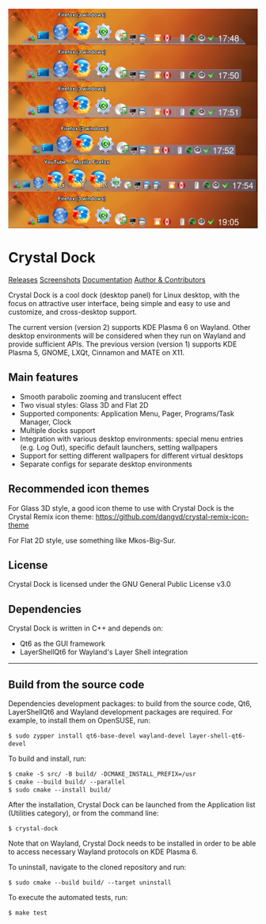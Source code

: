 ![Crystal Dock](https://github.com/dangvd/crystal-dock/raw/main/images/crystal-dock.jpg)

# Crystal Dock

[Releases](https://github.com/dangvd/crystal-dock/releases)
[Screenshots](https://github.com/dangvd/crystal-dock/wiki/Screenshots)
[Documentation](https://github.com/dangvd/crystal-dock/wiki/Documentation)
[Author & Contributors](https://github.com/dangvd/crystal-dock/wiki/Author-&-Contributors)

Crystal Dock is a cool dock (desktop panel) for Linux desktop, with the focus on attractive user interface, being simple and easy to use and customize, and cross-desktop support.

The current version (version 2) supports KDE Plasma 6 on Wayland. Other desktop environments will be considered when they run on Wayland and provide sufficient APIs. The previous version (version 1) supports KDE Plasma 5, GNOME, LXQt, Cinnamon and MATE on X11.

## Main features

- Smooth parabolic zooming and translucent effect
- Two visual styles: Glass 3D and Flat 2D
- Supported components: Application Menu, Pager, Programs/Task Manager, Clock
- Multiple docks support
- Integration with various desktop environments: special menu entries (e.g. Log Out), specific default launchers, setting wallpapers
- Support for setting different wallpapers for different virtual desktops
- Separate configs for separate desktop environments

## Recommended icon themes

For Glass 3D style, a good icon theme to use with Crystal Dock is the Crystal Remix icon theme: https://github.com/dangvd/crystal-remix-icon-theme

For Flat 2D style, use something like Mkos-Big-Sur.

## License

Crystal Dock is licensed under the GNU General Public License v3.0

## Dependencies

Crystal Dock is written in C++ and depends on:
- Qt6 as the GUI framework
- LayerShellQt6 for Wayland's Layer Shell integration

---

## Build from the source code

Dependencies development packages: to build from the source code, Qt6, LayerShellQt6 and Wayland development packages are required.
For example, to install them on OpenSUSE, run:

```
$ sudo zypper install qt6-base-devel wayland-devel layer-shell-qt6-devel
```

To build and install, run:

```
$ cmake -S src/ -B build/ -DCMAKE_INSTALL_PREFIX=/usr
$ cmake --build build/ --parallel
$ sudo cmake --install build/
```

After the installation, Crystal Dock can be launched from the Application list (Utilities category), or from the command line:
```
$ crystal-dock
```

Note that on Wayland, Crystal Dock needs to be installed in order to be able to access necessary Wayland protocols on KDE Plasma 6.

To uninstall, navigate to the cloned repository and run:

```
$ sudo cmake --build build/ --target uninstall
```

To execute the automated tests, run:
```
$ make test
```
